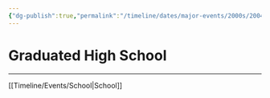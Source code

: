```yaml
---
{"dg-publish":true,"permalink":"/timeline/dates/major-events/2000s/2004-06-12-120000/","dgHomeLink":true,"dgPassFrontmatter":false}
---
```


# Graduated High School

---

[[Timeline/Events/School|School]]


